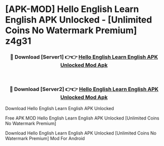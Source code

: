 # [APK-MOD] Hello English  Learn English APK Unlocked - [Unlimited Coins No Watermark Premium] z4g31



<div align="center">
<h3>🔴 Download [Server1] 👉👉 <a href="https://momento.my/?title=Hello_English__Learn_English_APK_Unlocked">Hello English  Learn English APK Unlocked Mod Apk</a></h3><br>

<h3>🔴 Download [Server2] 👉👉 <a href="https://momento.my/?title=Hello_English__Learn_English_APK_Unlocked">Hello English  Learn English APK Unlocked Mod Apk</a></h3>
</div>



Download Hello English  Learn English APK Unlocked 

Free APK MOD Hello English  Learn English APK Unlocked [Unlimited Coins No Watermark Premium]

Download Hello English  Learn English APK Unlocked [Unlimited Coins No Watermark Premium] Mod For Android
